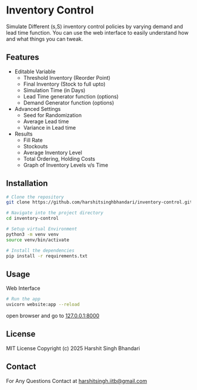 # Inventory Control
Simulate Different (s,S) inventory control policies by varying demand and lead time function. 
You can use the web interface to easily understand how and what things you can tweak.

## Features
- Editable Variable
    - Threshold Inventory (Reorder Point)
    - Final Inventory (Stock to full upto)
    - Simulation Time (in Days)
    - Lead Time generator function (options)
    - Demand Generator function (options)
- Advanced Settings
    - Seed for Randomization
    - Average Lead time
    - Variance in Lead time
- Results
    - Fill Rate
    - Stockouts
    - Average Inventory Level
    - Total Ordering, Holding Costs
    - Graph of Inventory Levels v/s Time

## Installation
```bash
# Clone the repository
git clone https://github.com/harshitsinghbhandari/inventory-control.git

# Navigate into the project directory
cd inventory-control

# Setup virtual Environment
python3 -m venv venv
source venv/bin/activate

# Install the dependencies
pip install -r requirements.txt
```

## Usage
Web Interface
```bash
# Run the app
uvicorn website:app --reload
```
open browser and go to [127.0.0.1:8000](https://127.0.0.1:8000)


## License
MIT License
Copyright 
(c) 2025 Harshit Singh Bhandari


## Contact
For Any Questions Contact at [harshitsingh.iitb@gmail.com](mailto:harshitsingh.iitb@gmail.com "Mail To Harshit Singh")
